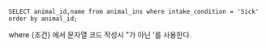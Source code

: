 ```
SELECT animal_id,name from animal_ins where intake_condition = 'Sick' order by animal_id;
```

where {조건} 에서 문자열 코드 작성시 "가 아닌 '를 사용한다.
